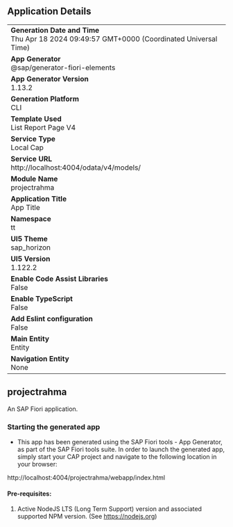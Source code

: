## Application Details
|               |
| ------------- |
|**Generation Date and Time**<br>Thu Apr 18 2024 09:49:57 GMT+0000 (Coordinated Universal Time)|
|**App Generator**<br>@sap/generator-fiori-elements|
|**App Generator Version**<br>1.13.2|
|**Generation Platform**<br>CLI|
|**Template Used**<br>List Report Page V4|
|**Service Type**<br>Local Cap|
|**Service URL**<br>http://localhost:4004/odata/v4/models/
|**Module Name**<br>projectrahma|
|**Application Title**<br>App Title|
|**Namespace**<br>tt|
|**UI5 Theme**<br>sap_horizon|
|**UI5 Version**<br>1.122.2|
|**Enable Code Assist Libraries**<br>False|
|**Enable TypeScript**<br>False|
|**Add Eslint configuration**<br>False|
|**Main Entity**<br>Entity|
|**Navigation Entity**<br>None|

## projectrahma

An SAP Fiori application.

### Starting the generated app

-   This app has been generated using the SAP Fiori tools - App Generator, as part of the SAP Fiori tools suite.  In order to launch the generated app, simply start your CAP project and navigate to the following location in your browser:

http://localhost:4004/projectrahma/webapp/index.html

#### Pre-requisites:

1. Active NodeJS LTS (Long Term Support) version and associated supported NPM version.  (See https://nodejs.org)


